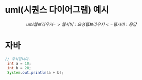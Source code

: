 # uml(시퀀스 다이어그램) 예시
$$uml
웹브라우저 -> 웹서버 : 요청
웹브라우저 <- 웹서버 : 응답
$$

# 자바
```java
// 주석입니다.
 int a = 10;
 int b = 20;
 System.out.println(a + b);
```